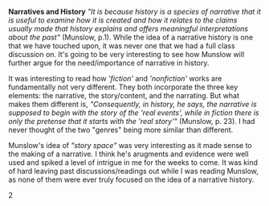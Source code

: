 **Narratives and History**
*"It is because history is a species of narrative that it is useful to examine how it is created and how it relates to the claims usually made that history explains and offers meaningful interpretations about the past"* (Munslow, p.1). While the idea of a narrative history is one that we have touched upon, it was never one that we had a full class discussion on. It's going to be very interesting to see how Munslow will further argue for the need/importance of narrative in history.

It was interesting to read how *'fiction'* and *'nonfiction'* works are fundamentally not very different. They both incorporate the three key elements: the narrative, the story/content, and the narrating. But what makes them different is, *"Consequently, in history, he says, the narrative is supposed to begin with the story of the 'real events', while in fiction there is only the pretense that it starts with the 'real story'"* (Munslow, p. 23). I had never thought of the two "genres" being more similar than different. 

Munslow's idea of *"story space"* was very interesting as it made sense to the making of a narrative. I think he's arugments and evidence were well used and spiked a level of intrigue in me for the weeks to come. It was kind of hard leaving past discussions/readings out while I was reading Munslow, as none of them were ever truly focused on the idea of a narrative history. 

2
